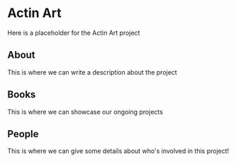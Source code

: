 # Actin Art

Here is a placeholder for the Actin Art project

## About

This is where we can write a description about the project

## Books

This is where we can showcase our ongoing projects

## People

This is where we can give some details about who's involved in this project! 
